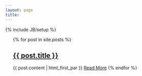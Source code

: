 ```yaml
---
layout: page
title: 
---
```

{% include JB/setup %}


<ul class="posts">
  {% for post in site.posts %}
    <h2><a href="{{ post.url }}">{{ post.title }}</a></h2>
    {{ post.content | html_first_par }}
    <a href="{{ post.url }}">Read More</a>
  {% endfor %}
</ul>
